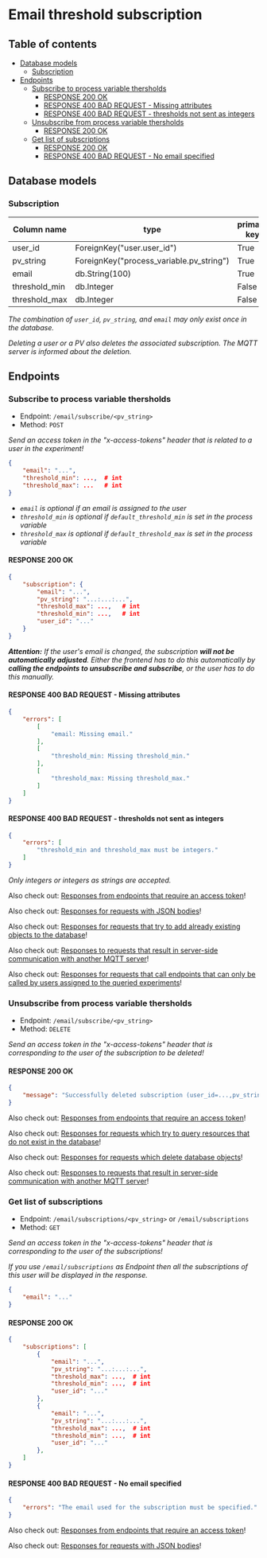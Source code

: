 # Email threshold subscription <!-- omit in toc -->

## Table of contents <!-- omit in toc -->
- [Database models](#database-models)
  - [Subscription](#subscription)
- [Endpoints](#endpoints)
  - [Subscribe to process variable thersholds](#subscribe-to-process-variable-thersholds)
    - [RESPONSE 200 OK](#response-200-ok)
    - [RESPONSE 400 BAD REQUEST - Missing attributes](#response-400-bad-request---missing-attributes)
    - [RESPONSE 400 BAD REQUEST - thresholds not sent as integers](#response-400-bad-request---thresholds-not-sent-as-integers)
  - [Unsubscribe from process variable thersholds](#unsubscribe-from-process-variable-thersholds)
    - [RESPONSE 200 OK](#response-200-ok-1)
  - [Get list of subscriptions](#get-list-of-subscriptions)
    - [RESPONSE 200 OK](#response-200-ok-2)
    - [RESPONSE 400 BAD REQUEST - No email specified](#response-400-bad-request---no-email-specified)

## Database models

### Subscription

| Column name   | type                                     | primary key | unique | nullable | default value            |
|---------------|------------------------------------------|-------------|--------|----------|--------------------------|
| user_id       | ForeignKey("user.user_id")               | True        | False  | False    | ---                      |
| pv_string     | ForeignKey("process_variable.pv_string") | True        | False  | False    | ---                      |
| email         | db.String(100)                           | True        | False  | False    | user.email               |
| threshold_min | db.Integer                               | False       | False  | False    | pv.default_threshold_min |
| threshold_max | db.Integer                               | False       | False  | False    | pv.default_threshold_max |

*The combination of `user_id`, `pv_string`, and `email` may only exist once in the database.*

*Deleting a user or a PV also deletes the associated subscription. The MQTT server is informed about the deletion.*

## Endpoints

### Subscribe to process variable thersholds

- Endpoint: `/email/subscribe/<pv_string>`
- Method: `POST`

*Send an access token in the "x-access-tokens" header that is related to a user in the experiment!*

```JSON
{
    "email": "...",
    "threshold_min": ...,  # int
    "threshold_max": ...   # int
}
```

- *`email` is optional if an email is assigned to the user*
- *`threshold_min` is optional if `default_threshold_min` is set in the process variable*
- *`threshold_max` is optional if `default_threshold_max` is set in the process variable*

#### RESPONSE 200 OK
```JSON
{
    "subscription": {
        "email": "...",
        "pv_string": "...:...:...",
        "threshold_max": ...,   # int
        "threshold_min": ...,   # int
        "user_id": "..."
    }
}
```

***Attention:** If the user's email is changed, the subscription **will not be automatically adjusted**. Either the frontend has to do this automatically by **calling the endpoints to unsubscribe and subscribe**, or the user has to do this manually.*

#### RESPONSE 400 BAD REQUEST - Missing attributes 
```JSON
{
    "errors": [
        [
            "email: Missing email."
        ],
        [
            "threshold_min: Missing threshold_min."
        ],
        [
            "threshold_max: Missing threshold_max."
        ]
    ]
}
```

#### RESPONSE 400 BAD REQUEST - thresholds not sent as integers
```JSON
{
    "errors": [
        "threshold_min and threshold_max must be integers."
    ]
}
```

*Only integers or integers as strings are accepted.*

Also check out: [Responses from endpoints that require an access token](cross_endpoint_responses.md#responses-from-endpoints-that-require-an-access-token)!

Also check out: [Responses for requests with JSON bodies](cross_endpoint_responses.md#responses-for-requests-with-json-bodies)!

Also check out: [Responses for requests that try to add already existing objects to the database](cross_endpoint_responses.md#responses-for-requests-that-try-to-add-already-existing-objects-to-the-database)!

Also check out: [Responses to requests that result in server-side communication with another MQTT server](cross_endpoint_responses.md#responses-to-requests-that-result-in-server-side-communication-with-another-mqtt-server)!

Also check out: [Responses for requests that call endpoints that can only be called by users assigned to the queried experiments](cross_endpoint_responses.md#responses-for-requests-that-call-endpoints-that-can-only-be-called-by-users-assigned-to-the-queried-experiments)!

### Unsubscribe from process variable thersholds

- Endpoint: `/email/subscribe/<pv_string>`
- Method: `DELETE`

*Send an access token in the "x-access-tokens" header that is corresponding to the user of the subscription to be deleted!*

#### RESPONSE 200 OK
```JSON
{
    "message": "Successfully deleted subscription (user_id=...,pv_string=...)"
} 
```

Also check out: [Responses from endpoints that require an access token](cross_endpoint_responses.md#responses-from-endpoints-that-require-an-access-token)!

Also check out: [Responses for requests which try to query resources that do not exist in the database](cross_endpoint_responses.md#responses-for-requests-which-try-to-query-resources-that-do-not-exist-in-the-database)!

Also check out: [Responses for requests which delete database objects](cross_endpoint_responses.md#responses-for-requests-which-delete-database-objects)!

Also check out: [Responses to requests that result in server-side communication with another MQTT server](cross_endpoint_responses.md#responses-to-requests-that-result-in-server-side-communication-with-another-mqtt-server)!

### Get list of subscriptions

- Endpoint: `/email/subscriptions/<pv_string>` or `/email/subscriptions`
- Method: `GET`

*Send an access token in the "x-access-tokens" header that is corresponding to the user of the subscriptions!*

*If you use `/email/subscriptions` as Endpoint then all the subscriptions of this user will be displayed in the response.*

```JSON
{
    "email": "..."
}
```

#### RESPONSE 200 OK
```JSON
{
    "subscriptions": [
        {
            "email": "...",
            "pv_string": "...:...:...",
            "threshold_max": ...,  # int
            "threshold_min": ...,  # int
            "user_id": "..."
        },
        {
            "email": "...",
            "pv_string": "...:...:...",
            "threshold_max": ...,  # int
            "threshold_min": ...,  # int
            "user_id": "..."
        },
    ]
}
```

#### RESPONSE 400 BAD REQUEST - No email specified
```JSON
{
    "errors": "The email used for the subscription must be specified."
}
```

Also check out: [Responses from endpoints that require an access token](cross_endpoint_responses.md#responses-from-endpoints-that-require-an-access-token)!

Also check out: [Responses for requests with JSON bodies](cross_endpoint_responses.md#responses-for-requests-with-json-bodies)!
